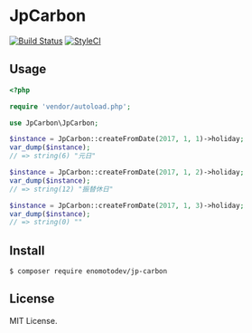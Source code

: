 # JpCarbon

[![Build Status](https://api.travis-ci.org/enomotodev/JpCarbon.svg?branch=master)](https://travis-ci.org/enomotodev/JpCarbon)
[![StyleCI](https://styleci.io/repos/104899144/shield?style=flat)](https://styleci.io/repos/104899144)

## Usage

```php
<?php

require 'vendor/autoload.php';

use JpCarbon\JpCarbon;

$instance = JpCarbon::createFromDate(2017, 1, 1)->holiday;
var_dump($instance);
// => string(6) "元日"

$instance = JpCarbon::createFromDate(2017, 1, 2)->holiday;
var_dump($instance);
// => string(12) "振替休日"

$instance = JpCarbon::createFromDate(2017, 1, 3)->holiday;
var_dump($instance);
// => string(0) ""
```

## Install

```
$ composer require enomotodev/jp-carbon
```

## License

MIT License.